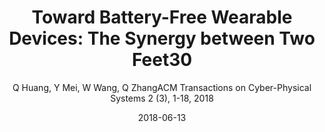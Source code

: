 ---
title: "Toward Battery-Free Wearable Devices: The Synergy between Two Feet30"
collection: publications
permalink: "/publication/2018-06-13"
excerpt: "Recent years have witnessed the prevalence of wearable devices. Wearable devices are intelligent and multifunctional, but they rely heavily on batteries. This greatly limits their application scope, where replacement of battery or recharging is challenging or inconvenient. We note that wearable devices have the opportunity to harvest energy from human motion, as they are worn by the users as long as being functioning. In this article, we propose a battery-free sensing platform for wearable devices in the form factor of shoes. It harvests the kinetic energy from walking or running to supply devices with power for sensing, processing, and wireless communication, covering all the functionalities of commercial wearable devices. We achieve this goal by enabling the whole system running on the harvested energy from two feet. Each foot performs separate tasks and two feet are coordinated by ambient backscatter …"
date: "2018-06-13"
venue: "ACM Transactions on Cyber-Physical Systems 2 (3), 1-18, 2018"
paperurl: "https://huangqy7.github.io/Paper/HMW+TCPS.pdf"
author: "Q Huang, Y Mei, W Wang, Q ZhangACM Transactions on Cyber-Physical Systems 2 (3), 1-18, 2018"
poster:
remark:
---